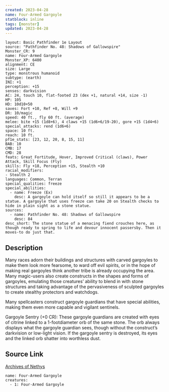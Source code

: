 ```yaml
---
created: 2023-04-28
name: Four-Armed Gargoyle
statblock: inline
tags: [monster]
updated: 2023-04-28
---
```

```statblock
layout: Basic Pathfinder 1e Layout
source: "Pathfinder No. 48: Shadows of Gallowspire"
Monster_CR: 9
name: Four-Armed Gargoyle
Monster_XP: 6400
alignment: CE
size: Large
type: monstrous humanoid
subtype: (earth)
INI: +1
perception: +15
senses: darkvision
AC: 24, touch 10, flat-footed 23 (dex +1, natural +14, size -1)
HP: 105
HD: 10d10+50
saves: Fort +10, Ref +8, Will +9
DR: 10/magic
speed: 40 ft., fly 60 ft. (average)
melee: bite +15 (1d8+6), 4 claws +15 (1d6+6/19-20), gore +15 (1d4+6)
special_attacks: rend (1d6+6)
space: 10 ft.
reach: 10 ft.
pf1e_stats: [23, 12, 20, 8, 15, 11]
BAB: 10
CMB: 17
CMD: 28
feats: Great Fortitude, Hover, Improved Critical (claws), Power Attack, Skill Focus (Fly)
skills: Fly +18, Perception +15, Stealth +10
racial_modifiers:
- Stealth 2
languages: Common, Terran
special_qualities: freeze
special_abilities:
  - name: Freeze (Ex)
    desc: A gargoyle can hold itself so still it appears to be a statue. A gargoyle that uses freeze can take 20 on Stealth checks to hide in plain sight as a stone statue.
sources:
  - name: Pathfinder No. 48: Shadows of Gallowspire
    desc: 84
desc_short: The stone statue of a menacing fiend crouches here, as though ready to spring to life and devour innocent passersby. Then it moves-to do just that.
```
## Description
Many races adorn their buildings and structures with carved gargoyles to make them look more fearsome, to ward off evil spirits, or in the hope of making real gargoyles think another tribe is already occupying the area. Many magic-users also create constructs in the shapes and forms of gargoyles, emulating those creatures’ ability to blend in with stone structures and taking advantage of the pervasiveness of sculpted gargoyles to create stealthy protectors and watchdogs.

Many spellcasters construct gargoyle guardians that have special abilities, making them even more capable and vigilant sentinels.

Gargoyle Sentry (+0 CR): These gargoyle guardians are created with eyes of citrine linked to a 1-footdiameter orb of the same stone. The orb always displays what the gargoyle guardian sees, though without the construct’s darkvision or low-light vision. If the gargoyle sentry is destroyed, its eyes and the linked orb shatter into worthless dust.
## Source Link
[Archives of Nethys](https://aonprd.com/MonsterDisplay.aspx?ItemName=Four-Armed%20Gargoyle)
```encounter-table
name: Four-Armed Gargoyle
creatures:
  - 1: Four-Armed Gargoyle
```
